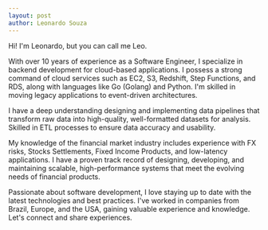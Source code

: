 ```yaml
---
layout: post
author: Leonardo Souza
---
```


Hi! I'm Leonardo, but you can call me Leo.

With over 10 years of experience as a Software Engineer, I specialize in backend development for cloud-based applications. I possess a strong command of cloud services such as EC2, S3, Redshift, Step Functions, and RDS, along with languages like Go (Golang) and Python. I'm skilled in moving legacy applications to event-driven architectures.

I have a deep understanding designing and implementing data pipelines that transform raw data into high-quality, well-formatted datasets for analysis. Skilled in ETL processes to ensure data accuracy and usability.

My knowledge of the financial market industry includes experience with FX risks, Stocks Settlements, Fixed Income Products, and low-latency applications. I have a proven track record of designing, developing, and maintaining scalable, high-performance systems that meet the evolving needs of financial products.

Passionate about software development, I love staying up to date with the latest technologies and best practices. I've worked in companies from Brazil, Europe, and the USA, gaining valuable experience and knowledge. Let's connect and share experiences.